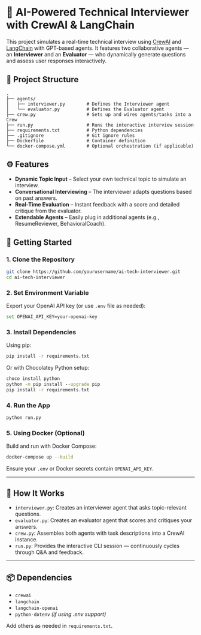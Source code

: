 # 🧠 AI-Powered Technical Interviewer with CrewAI & LangChain

This project simulates a real-time technical interview using [CrewAI](https://docs.crewai.com/) and [LangChain](https://www.langchain.com/) with GPT-based agents. It features two collaborative agents — an **Interviewer** and an **Evaluator** — who dynamically generate questions and assess user responses interactively.

## 📁 Project Structure

```
.
├── agents/
│   ├── interviewer.py        # Defines the Interviewer agent
│   └── evaluator.py          # Defines the Evaluator agent
├── crew.py                   # Sets up and wires agents/tasks into a Crew
├── run.py                    # Runs the interactive interview session
├── requirements.txt          # Python dependencies
├── .gitignore                # Git ignore rules
├── Dockerfile                # Container definition
└── docker-compose.yml        # Optional orchestration (if applicable)
```

## ⚙️ Features

* **Dynamic Topic Input** – Select your own technical topic to simulate an interview.
* **Conversational Interviewing** – The interviewer adapts questions based on past answers.
* **Real-Time Evaluation** – Instant feedback with a score and detailed critique from the evaluator.
* **Extendable Agents** – Easily plug in additional agents (e.g., ResumeReviewer, BehavioralCoach).

## 🚀 Getting Started

### 1. Clone the Repository

```bash
git clone https://github.com/yourusername/ai-tech-interviewer.git
cd ai-tech-interviewer
```

### 2. Set Environment Variable

Export your OpenAI API key (or use `.env` file as needed):

```bash
set OPENAI_API_KEY=your-openai-key
```

### 3. Install Dependencies

Using pip:

```bash
pip install -r requirements.txt
```

Or with Chocolatey Python setup:

```cmd
choco install python
python -m pip install --upgrade pip
pip install -r requirements.txt
```

### 4. Run the App

```bash
python run.py
```

### 5. Using Docker (Optional)

Build and run with Docker Compose:

```bash
docker-compose up --build
```

Ensure your `.env` or Docker secrets contain `OPENAI_API_KEY`.

---

## 🧠 How It Works

* `interviewer.py`: Creates an interviewer agent that asks topic-relevant questions.
* `evaluator.py`: Creates an evaluator agent that scores and critiques your answers.
* `crew.py`: Assembles both agents with task descriptions into a CrewAI instance.
* `run.py`: Provides the interactive CLI session — continuously cycles through Q\&A and feedback.

---

## 📦 Dependencies

* `crewai`
* `langchain`
* `langchain-openai`
* `python-dotenv` *(if using .env support)*

Add others as needed in `requirements.txt`.
